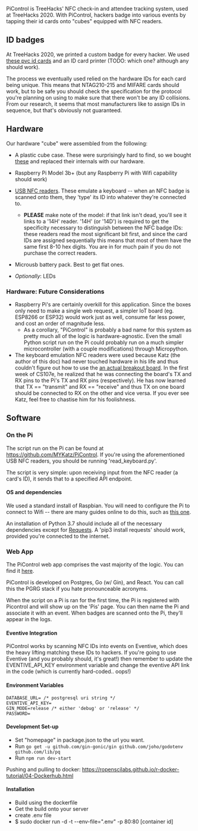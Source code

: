 PiControl is TreeHacks' NFC check-in and attendee tracking system, used at TreeHacks 2020. With PiControl, hackers badge into various events by tapping their id cards onto "cubes" equipped with NFC readers.

## ID badges

At TreeHacks 2020, we printed a custom badge for every hacker. We used [these pvc id cards](https://store.gototags.com/nfc-pvc-badge-vertical) and an ID card printer (TODO: which one? although any should work).

The process we eventually used relied on the hardware IDs for each card being unique. This means that NTAG210-215 and MIFARE cards should work, but to be safe you should check the specification for the protocol you're planning on using to make sure that there won't be any ID collisions. From our research, it seems that most manufacturers like to assign IDs in sequence, but that's obviously not guaranteed.

## Hardware

Our hardware "cube" were assembled from the following:

- A plastic cube case. These were surprisingly hard to find, so we bought [these](https://www.amazon.com/Mr-Go-Rechargeable-Soothing-Decorative-Nightstand/dp/B01E7685IG/ref=sr_1_2?dchild=1&keywords=Mr.%2BGO%2Blight%2Bcube&qid=1592967810&sr=8-2&th=1) and replaced their internals with our hardware.

- Raspberry Pi Model 3b+ (but any Raspberry Pi with Wifi capability should work)

- [USB NFC readers](https://www.amazon.com/gp/product/B07Q5KXM6J/ref=ppx_yo_dt_b_asin_title_o06_s00?ie=UTF8&psc=1). These emulate a keyboard -- when an NFC badge is scanned onto them, they 'type' its ID into whatever they're connected to.
  - **PLEASE** make note of the model: if that link isn't dead, you'll see it links to a '14H' reader. '14H' (or '14D') is required to get the specificity necessary to distinguish between the NFC badge IDs: these readers read the most significant bit first, and since the card IDs are assigned sequentially this means that most of them have the same first 8-10 hex digits. You are in for much pain if you do not purchase the correct readers.
- Microusb battery pack. Best to get flat ones.
- *Optionally*: LEDs

### Hardware: Future Considerations

- Raspberry Pi's are certainly overkill for this application. Since the boxes only need to make a single web request, a simpler IoT board (eg. ESP8266 or ESP32) would work just as well, consume far less power, and cost an order of magnitude less.
  - As a corollary, "PiControl" is probably a bad name for this system as pretty much all of the logic is hardware-agnostic. Even the small Python script run on the Pi could probably run on a much simpler microcontroller (with a couple modifications) through Micropython.
- The keyboard emulation NFC readers were used because Katz (the author of this doc) had never touched hardware in his life and thus couldn't figure out how to use the [an actual breakout board](https://www.adafruit.com/product/364). In the first week of CS107e, he realized that he was connecting the board's TX and RX pins to the Pi's TX and RX pins (respectively). He has now learned that TX == "transmit" and RX == "receive" and thus TX on one board should be connected to RX on the other and vice versa. If you ever see Katz, feel free to chastise him for his foolishness.

## Software

### On the Pi

The script run on the Pi can be found at https://github.com/MYKatz/PiControl. If you're using the aforementioned USB NFC readers, you should be running 'read_keyboard.py'.

The script is very simple: upon receiving input from the NFC reader (a card's ID), it sends that to a specified API endpoint.

#### OS and dependencies

We used a standard install of Raspbian. You will need to configure the Pi to connect to Wifi -- there are many guides online to do this, such as [this one](https://raspberrypihq.com/how-to-connect-your-raspberry-pi-to-wifi/).

An installation of Python 3.7 should include all of the necessary dependencies except for [Requests](https://requests.readthedocs.io/en/master/). A 'pip3 install requests' should work, provided you're connected to the internet.

### Web App

The PiControl web app comprises the vast majority of the logic. You can find it [here](https://github.com/treehacks/picontrol).

PiControl is developed on Postgres, Go (w/ Gin), and React. You can call this the PGRG stack if you hate pronounceable acronyms.

When the script on a Pi is ran for the first time, the Pi is registered with Picontrol and will show up on the 'Pis' page. You can then name the Pi and associate it with an event. When badges are scanned onto the Pi, they'll appear in the logs.

#### Eventive Integration

PiControl works by scanning NFC IDs into events on Eventive, which does the heavy lifting matching these IDs to hackers. If you're going to use Eventive (and you probably should, it's great!) then remember to update the EVENTIVE_API_KEY environment variable and change the eventive API link in the code (which is currently hard-coded.. oops!)

#### Environment Variables

```
DATABASE_URL= /* postgresql uri string */
EVENTIVE_API_KEY=
GIN_MODE=release /* either 'debug' or 'release' */
PASSWORD=

```

#### Development Set-up

- Set "homepage" in package.json to the url you want.
- Run `go get -u github.com/gin-gonic/gin github.com/joho/godotenv github.com/lib/pq`
- Run `npm run dev-start`

Pushing and pulling to docker: https://ropenscilabs.github.io/r-docker-tutorial/04-Dockerhub.html

#### Installation

- Build using the dockerfile
- Get the build onto your server
- create .env file
- $ sudo docker run -d -t --env-file=".env" -p 80:80 [container id]